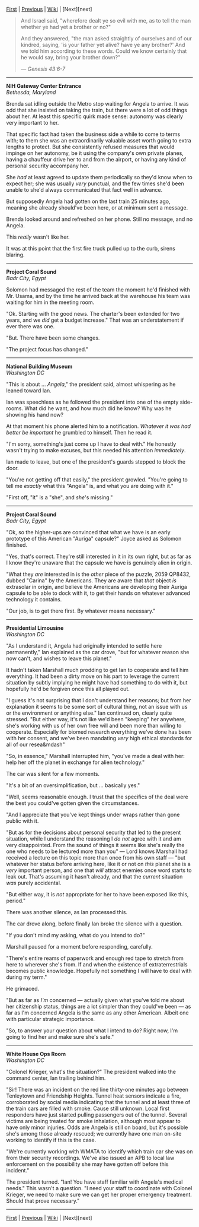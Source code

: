 [First][first] | [Previous][prev] | [Wiki][wiki] | [Next][next]

> And Israel said, "wherefore dealt ye so evil with me, as to tell the man whether ye had yet a brother or no?"
> 
> And they answered, "the man asked straightly of ourselves and of our kindred, saying, 'is your father yet alive? have ye any brother?'
> And we told him according to these words.
> Could we know certainly that he would say, bring your brother down?"
> 
> _&mdash; Genesis 43:6-7_

--------

**NIH Gateway Center Entrance**  
*Bethesda, Maryland*

Brenda sat idling outside the Metro stop waiting for Angela to arrive.
It was odd that she insisted on taking the train,
  but there were a lot of odd things about her.
At least this specific quirk made sense:
  autonomy was clearly very important to her.

That specific fact had taken the business side a while to come to terms with;
  to them she was an extraordinarily valuable asset worth going to extra lengths to protect.
But she consistently refused measures that would impinge on her autonomy,
  be it using the company's own private planes,
  having a chauffeur drive her to and from the airport,
  or having any kind of personal security accompany her.

She _had_ at least agreed to update them periodically so they'd know when to expect her;
  she was usually _very_ punctual,
  and the few times she'd been unable to she'd always communicated that fact well in advance.

But supposedly Angela had gotten on the last train 25 minutes ago,
  meaning she already should've been here, or at minimum sent a message.

Brenda looked around and refreshed on her phone.
Still no message, and no Angela.

This _really_ wasn't like her.

It was at this point that the first fire truck pulled up to the curb, sirens blaring.

--------
**Project Coral Sound**  
*Badr City, Egypt*

Solomon had messaged the rest of the team the moment he'd finished with Mr. Usama,
  and by the time he arrived back at the warehouse his team was waiting for him in the meeting room.

"Ok. Starting with the good news.
The charter's been extended for two years, and we _did_ get a budget increase."
That was an understatement if ever there was one.

"But. There have been some changes.

"The project focus has changed."

--------
**National Building Museum**  
*Washington DC*

"This is about ... _Angela_," the president said,
  almost whispering as he leaned toward Ian.

Ian was speechless as he followed the president into one of the empty side-rooms.
What did he want, and how much did he know?
Why was he showing his hand now?

At that moment his phone alerted him to a notification.
_Whatever it was had better be important_ he grumbled to himself.
Then he read it.

"I'm sorry, something's just come up I have to deal with."
He honestly wasn't trying to make excuses, but this needed his attention _immediately_.

Ian made to leave, but one of the president's guards stepped to block the door.

"You're not getting off that easily," the president growled.
"You're going to tell me _exactly_ what this "Angela" is, and what you are doing with it."

"First off, "it" is a "she", and _she_'s missing."

--------
**Project Coral Sound**  
*Badr City, Egypt*

"Ok, so the higher-ups are convinced that what we have is an early prototype of this American "Auriga" capsule?"
Joyce asked as Solomon finished.

"Yes, that's correct.
They're still interested in it in its own right,
  but as far as I know they're unaware that the capsule we have is genuinely alien in origin.

"What they _are_ interested in is the _other_ piece of the puzzle,
  2059 QP8432, dubbed "Carina" by the Americans.
They are aware that _that_ object _is_ extrasolar in origin,
  and believe the Americans are developing their Auriga capsule to be able to dock with it,
  to get their hands on whatever advanced technology it contains.

"Our job, is to get there first.
By whatever means necessary."

--------
**Presidential Limousine**  
*Washington DC*

"As I understand it, Angela had originally intended to settle here permanently,"
  Ian explained as the car drove,
  "but for whatever reason she now can't, and wishes to leave this planet."

It hadn't taken Marshall much prodding to get Ian to cooperate and tell him everything.
It had been a dirty move on his part to leverage the current situation
  by subtly implying he might have had something to do with it,
  but hopefully he'd be forgiven once this all played out.

"I guess it's not surprising that I don't understand her reasons;
  but from her explanation it seems to be some sort of cultural thing,
  not an issue with us or the environment or anything else."
Ian continued on, clearly quite stressed.
"But either way, it's not like we'd been "keeping" her anywhere,
  she's working with us of her own free will and been more than willing to cooperate.
Especially for biomed research everything we've done has been with her consent, and
  we've been mandating _very_ high ethical standards for all of our resea&mdash"

"So, in essence," Marshall interrupted him, "you've made a deal with her: help her off the planet in exchange for alien technology."

The car was silent for a few moments.

"It's a bit of an oversimplification, but ... basically yes."

"Well, seems reasonable enough.
I trust that the specifics of the deal were the best you could've gotten given the circumstances.

"And I appreciate that you've kept things under wraps rather than gone public with it.

"But as for the decisions about personal security that led to the present situation,
  while I understand the reasoning I _do not_ agree with it and am very disappointed.
From the sound of things it seems like she's really the one who needs to be lectured more than you" &mdash;
  Lord knows Marshall had received a lecture on this topic more than once from his own staff &mdash;
  "but whatever her status before arriving here,
  like it or not on _this_ planet she is a _very_ important person,
  and one that _will_ attract enemies once word starts to leak out.
That's assuming it hasn't already, and that the _current_ situation _was_ purely accidental.

"But either way, it is _not_ appropriate for her to have been exposed like this, period."

There was another silence, as Ian processed this.

The car drove along, before finally Ian broke the silence with a question.

"If you don't mind my asking, what do you intend to do?"

Marshall paused for a moment before responding, carefully.

"There's entire reams of paperwork and enough red tape to stretch from here to wherever she's from.
If and when the existence of extraterrestrials becomes public knowledge.
Hopefully not something I will have to deal with during my term."

He grimaced.

"But as far as _I'm_ concerned &mdash; 
  actually given what you've told me about her citizenship status,
  things are a lot simpler than they could've been &mdash;
  as far as I'm concerned Angela is the same as any other American.
Albeit one with particular strategic importance.

"So, to answer your question about what I intend to do?
Right now, I'm going to find her and make sure she's safe."

--------
**White House Ops Room**  
*Washington DC*

"Colonel Krieger, what's the situation?"
The president walked into the command center,
  Ian trailing behind him.

"Sir! There was an incident on the red line thirty-one minutes ago between Tenleytown and Friendship Heights.
Tunnel heat sensors indicate a fire,
  corroborated by social media indicating that the tunnel and at least three of the train cars are filled with smoke.
Cause still unknown.
Local first responders have just started pulling passengers out of the tunnel.
Several victims are being treated for smoke inhalation,
  although most appear to have only minor injuries.
Odds are Angela is still on board,
  but it's possible she's among those already rescued;
  we currently have one man on-site working to identify if this is the case.

"We're currently working with WMATA to identify which train car she was on from their security recordings.
We've also issued an APB to local law enforcement on the possibility she may have gotten off before this incident."

The president turned.
"Ian! You have staff familiar with Angela's medical needs."
This wasn't a question.
"I need your staff to coordinate with Colonel Krieger,
  we need to make sure we can get her proper emergency treatment.
Should that prove necessary."

--------

[First][first] | [Previous][prev] | [Wiki][wiki] | [Next][next]

[first]: https://www.reddit.com/r/HFY/comments/7iqrcn/wheels_within_wheels/
[prev]: https://www.reddit.com/r/HFY/comments/bjxdl6/wheels_within_wheels_espionage_14/
[wiki]: https://www.reddit.com/r/HFY/wiki/series/wheels_within_wheels
